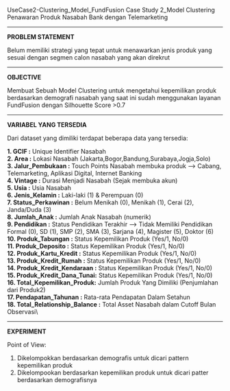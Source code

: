 UseCase2-Clustering_Model_FundFusion
Case Study 2_Model Clustering Penawaran Produk Nasabah Bank dengan Telemarketing

---
**PROBLEM STATEMENT**

Belum memiliki strategi yang tepat untuk menawarkan jenis produk yang sesuai dengan segmen calon nasabah yang akan direkrut

---
**OBJECTIVE**

Membuat Sebuah Model Clustering untuk mengetahui kepemilikan produk berdasarkan demografi nasabah yang saat ini sudah menggunakan layanan FundFusion dengan Silhouette Score >0.7


---
**VARIABEL YANG TERSEDIA**

Dari dataset yang dimiliki terdapat beberapa data yang tersedia:

**1. GCIF                     :** Unique Identifier Nasabah\
**2. Area                     :** Lokasi Nasabah (Jakarta,Bogor,Bandung,Surabaya,Jogja,Solo)\
**3. Jalur_Pembukaan          :** Touch Points Nasabah membuka produk --> Cabang, Telemarketing, Aplikasi Digital, Internet Banking\
**4. Vintage                  :** Durasi Menjadi Nasabah (Sejak membuka akun)\
**5. Usia                     :** Usia Nasabah\
**6. Jenis_Kelamin            :** Laki-laki (1) & Perempuan (0)\
**7. Status_Perkawinan        :** Belum Menikah (0), Menikah (1), Cerai (2), Janda/Duda (3)\
**8. Jumlah_Anak              :** Jumlah Anak Nasabah (numerik)\
**9. Pendidikan               :** Status Pendidikan Terakhir --> Tidak Memiliki Pendidikan Formal (0), SD (1), SMP (2), SMA (3), Sarjana (4), Magister (5), Doktor (6)\
**10. Produk_Tabungan         :** Status Kepemilikan Produk (Yes/1, No/0)\
**11. Produk_Deposito         :** Status Kepemilikan Produk (Yes/1, No/0)\
**12. Produk_Kartu_Kredit     :** Status Kepemilikan Produk (Yes/1, No/0)\
**13. Produk_Kredit_Rumah     :** Status Kepemilikan Produk (Yes/1, No/0)\
**14. Produk_Kredit_Kendaraan :** Status Kepemilikan Produk (Yes/1, No/0)\
**15. Produk_Kredit_Dana_Tunai:** Status Kepemilikan Produk (Yes/1, No/0)\
**16. Total_Kepemilikan_Produk:** Jumlah Produk Yang Dimiliki (Penjumlahan dari Produk2)\
**17. Pendapatan_Tahunan      :** Rata-rata Pendapatan Dalam Setahun\
**18. Total_Relationship_Balance :** Total Asset Nasabah dalam Cutoff Bulan Observasi\




---
**EXPERIMENT**

Point of View:
1. Dikelompokkan berdasarkan demografis untuk dicari pattern kepemilikan produk
2. Dikelompookan berdasarkan kepemilikan produk untuk dicari patter berdasarkan demografisnya
